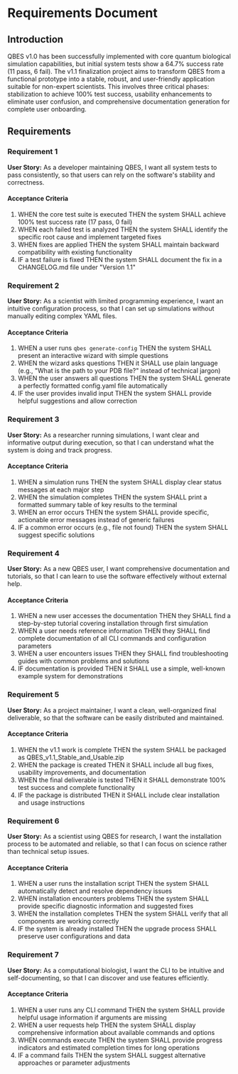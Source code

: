 # Requirements Document

## Introduction

QBES v1.0 has been successfully implemented with core quantum biological simulation capabilities, but initial system tests show a 64.7% success rate (11 pass, 6 fail). The v1.1 finalization project aims to transform QBES from a functional prototype into a stable, robust, and user-friendly application suitable for non-expert scientists. This involves three critical phases: stabilization to achieve 100% test success, usability enhancements to eliminate user confusion, and comprehensive documentation generation for complete user onboarding.

## Requirements

### Requirement 1

**User Story:** As a developer maintaining QBES, I want all system tests to pass consistently, so that users can rely on the software's stability and correctness.

#### Acceptance Criteria

1. WHEN the core test suite is executed THEN the system SHALL achieve 100% test success rate (17 pass, 0 fail)
2. WHEN each failed test is analyzed THEN the system SHALL identify the specific root cause and implement targeted fixes
3. WHEN fixes are applied THEN the system SHALL maintain backward compatibility with existing functionality
4. IF a test failure is fixed THEN the system SHALL document the fix in a CHANGELOG.md file under "Version 1.1"

### Requirement 2

**User Story:** As a scientist with limited programming experience, I want an intuitive configuration process, so that I can set up simulations without manually editing complex YAML files.

#### Acceptance Criteria

1. WHEN a user runs `qbes generate-config` THEN the system SHALL present an interactive wizard with simple questions
2. WHEN the wizard asks questions THEN it SHALL use plain language (e.g., "What is the path to your PDB file?" instead of technical jargon)
3. WHEN the user answers all questions THEN the system SHALL generate a perfectly formatted config.yaml file automatically
4. IF the user provides invalid input THEN the system SHALL provide helpful suggestions and allow correction

### Requirement 3

**User Story:** As a researcher running simulations, I want clear and informative output during execution, so that I can understand what the system is doing and track progress.

#### Acceptance Criteria

1. WHEN a simulation runs THEN the system SHALL display clear status messages at each major step
2. WHEN the simulation completes THEN the system SHALL print a formatted summary table of key results to the terminal
3. WHEN an error occurs THEN the system SHALL provide specific, actionable error messages instead of generic failures
4. IF a common error occurs (e.g., file not found) THEN the system SHALL suggest specific solutions

### Requirement 4

**User Story:** As a new QBES user, I want comprehensive documentation and tutorials, so that I can learn to use the software effectively without external help.

#### Acceptance Criteria

1. WHEN a new user accesses the documentation THEN they SHALL find a step-by-step tutorial covering installation through first simulation
2. WHEN a user needs reference information THEN they SHALL find complete documentation of all CLI commands and configuration parameters
3. WHEN a user encounters issues THEN they SHALL find troubleshooting guides with common problems and solutions
4. IF documentation is provided THEN it SHALL use a simple, well-known example system for demonstrations

### Requirement 5

**User Story:** As a project maintainer, I want a clean, well-organized final deliverable, so that the software can be easily distributed and maintained.

#### Acceptance Criteria

1. WHEN the v1.1 work is complete THEN the system SHALL be packaged as QBES_v1.1_Stable_and_Usable.zip
2. WHEN the package is created THEN it SHALL include all bug fixes, usability improvements, and documentation
3. WHEN the final deliverable is tested THEN it SHALL demonstrate 100% test success and complete functionality
4. IF the package is distributed THEN it SHALL include clear installation and usage instructions

### Requirement 6

**User Story:** As a scientist using QBES for research, I want the installation process to be automated and reliable, so that I can focus on science rather than technical setup issues.

#### Acceptance Criteria

1. WHEN a user runs the installation script THEN the system SHALL automatically detect and resolve dependency issues
2. WHEN installation encounters problems THEN the system SHALL provide specific diagnostic information and suggested fixes
3. WHEN the installation completes THEN the system SHALL verify that all components are working correctly
4. IF the system is already installed THEN the upgrade process SHALL preserve user configurations and data

### Requirement 7

**User Story:** As a computational biologist, I want the CLI to be intuitive and self-documenting, so that I can discover and use features efficiently.

#### Acceptance Criteria

1. WHEN a user runs any CLI command THEN the system SHALL provide helpful usage information if arguments are missing
2. WHEN a user requests help THEN the system SHALL display comprehensive information about available commands and options
3. WHEN commands execute THEN the system SHALL provide progress indicators and estimated completion times for long operations
4. IF a command fails THEN the system SHALL suggest alternative approaches or parameter adjustments